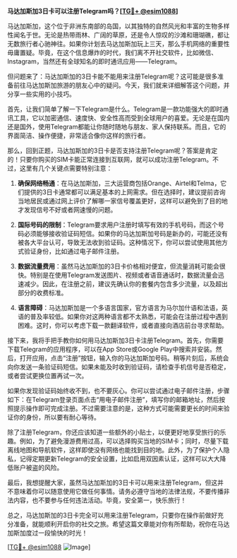 **马达加斯加3日卡可以注册Telegram吗？[[TG💪+ @esim1088](https://t.me/s/esim1088)]**

马达加斯加，这个位于非洲东南部的岛国，以其独特的自然风光和丰富的生物多样性闻名于世。无论是热带雨林、广阔的草原，还是令人惊叹的沙滩和珊瑚礁，都让无数旅行者心驰神往。如果你计划去马达加斯加玩上三天，那么手机网络的重要性毋庸置疑。毕竟，在这个信息爆炸的时代，我们离不开社交软件，比如微信、Instagram，当然还有全球知名的即时通讯应用——Telegram。

但问题来了：马达加斯加的3日卡能不能用来注册Telegram呢？这可能是很多准备前往马达加斯加旅游的朋友心中的疑问。今天，我们就来详细解答这个问题，并分享一些实用的小技巧。

首先，让我们简单了解一下Telegram是什么。Telegram是一款功能强大的即时通讯工具，它以加密通信、速度快、安全性高而受到全球用户的喜爱。无论是在国内还是国外，使用Telegram都能让你随时随地与朋友、家人保持联系。而且，它的界面简洁、操作便捷，非常适合像你这样的旅行者。

那么，回到正题，马达加斯加的3日卡是否支持注册Telegram呢？答案是肯定的！只要你购买的SIM卡能正常连接到互联网，就可以成功注册Telegram。不过，这里有几个关键点需要特别注意：

1. **确保网络畅通**：在马达加斯加，三大运营商包括Orange、Airtel和Telma，它们提供的3日卡通常都可以满足基本的上网需求。但在选择时，建议提前咨询当地居民或通过网上评价了解哪一家信号覆盖更好，这样可以避免到了目的地才发现信号不好或者网速慢的问题。

2. **国际号码的限制**：Telegram要求用户注册时填写有效的手机号码，而这个号码必须能够接收验证码短信。如果你的马达加斯加号码是新办的，可能还没有被各大平台认可，导致无法收到验证码。这种情况下，你可以尝试使用其他方式验证身份，比如通过电子邮件注册。

3. **数据流量费用**：虽然马达加斯加的3日卡价格相对便宜，但流量消耗可能会很快。特别是在使用Telegram发送图片、视频或者语音通话时，数据流量会迅速减少。因此，在注册之前，建议先确认你的套餐内包含多少流量，以及超出部分的收费标准。

4. **语言障碍**：马达加斯加是一个多语言国家，官方语言为马尔加什语和法语，英语的普及率较低。如果你对这两种语言都不太熟悉，可能会在注册过程中遇到困难。这时，你可以考虑下载一款翻译软件，或者直接向酒店前台寻求帮助。

接下来，我将手把手教你如何用马达加斯加3日卡注册Telegram。首先，你需要下载Telegram的应用程序，可以在App Store或Google Play中搜索并安装。然后，打开应用，点击“注册”按钮，输入你的马达加斯加号码。稍等片刻后，系统会向你发送一条验证码短信。如果未能及时收到验证码，请检查手机信号是否稳定，或者尝试更换位置再试一次。

如果你发现验证码始终收不到，也不要灰心。你可以尝试通过电子邮件注册，步骤如下：在Telegram登录页面点击“用电子邮件注册”，填写你的邮箱地址，然后按照提示操作即可完成注册。不过需要注意的是，这种方式可能需要更长的时间来验证你的身份，所以要有耐心等待。

除了注册Telegram，你还应该知道一些额外的小贴士，以便更好地享受旅行的乐趣。例如，为了避免漫游费用过高，可以选择购买当地的SIM卡；同时，尽量下载离线地图和导航软件，这样即使没有网络也能找到目的地。此外，为了保护个人隐私，记得定期更新Telegram的安全设置，比如启用双因素认证，这样可以大大降低账户被盗的风险。

最后，我想提醒大家，虽然马达加斯加的3日卡可以用来注册Telegram，但这并不意味着你可以随意使用它做任何事情。请务必遵守当地的法律法规，不要传播非法内容，也不要参与任何违法活动。毕竟，安全第一，快乐旅行！

总之，马达加斯加的3日卡完全可以用来注册Telegram，只要你在操作前做好充分准备，就能顺利开启你的社交之旅。希望这篇文章能对你有所帮助，祝你在马达加斯加度过一段愉快的时光！

[[TG💪+ @esim1088](https://t.me/s/esim1088) ![Image](https://i.postimg.cc/4NQfJmqS/Snipaste-2025-05-13-00-14-12.png)]